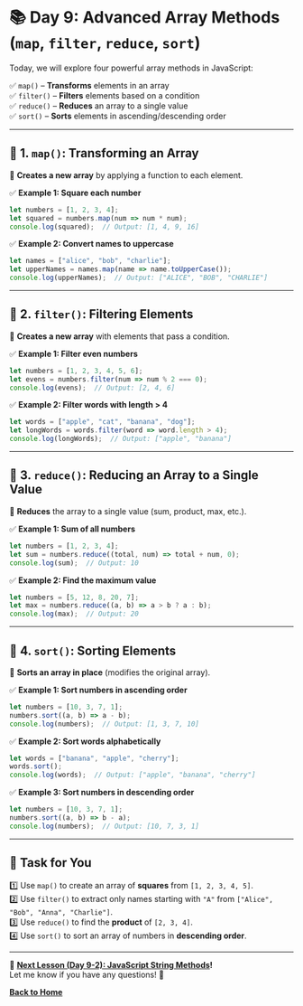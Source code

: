 # **📚 Day 9: Advanced Array Methods (`map`, `filter`, `reduce`, `sort`)**  

Today, we will explore four powerful array methods in JavaScript:  

✅ `map()` – **Transforms** elements in an array  
✅ `filter()` – **Filters** elements based on a condition  
✅ `reduce()` – **Reduces** an array to a single value  
✅ `sort()` – **Sorts** elements in ascending/descending order  

---

## **🔹 1. `map()`: Transforming an Array**  
📌 **Creates a new array** by applying a function to each element.  

✅ **Example 1: Square each number**  
```js
let numbers = [1, 2, 3, 4];
let squared = numbers.map(num => num * num);
console.log(squared);  // Output: [1, 4, 9, 16]
```

✅ **Example 2: Convert names to uppercase**  
```js
let names = ["alice", "bob", "charlie"];
let upperNames = names.map(name => name.toUpperCase());
console.log(upperNames);  // Output: ["ALICE", "BOB", "CHARLIE"]
```

---

## **🔹 2. `filter()`: Filtering Elements**  
📌 **Creates a new array** with elements that pass a condition.  

✅ **Example 1: Filter even numbers**  
```js
let numbers = [1, 2, 3, 4, 5, 6];
let evens = numbers.filter(num => num % 2 === 0);
console.log(evens);  // Output: [2, 4, 6]
```

✅ **Example 2: Filter words with length > 4**  
```js
let words = ["apple", "cat", "banana", "dog"];
let longWords = words.filter(word => word.length > 4);
console.log(longWords);  // Output: ["apple", "banana"]
```

---

## **🔹 3. `reduce()`: Reducing an Array to a Single Value**  
📌 **Reduces** the array to a single value (sum, product, max, etc.).  

✅ **Example 1: Sum of all numbers**  
```js
let numbers = [1, 2, 3, 4];
let sum = numbers.reduce((total, num) => total + num, 0);
console.log(sum);  // Output: 10
```

✅ **Example 2: Find the maximum value**  
```js
let numbers = [5, 12, 8, 20, 7];
let max = numbers.reduce((a, b) => a > b ? a : b);
console.log(max);  // Output: 20
```

---

## **🔹 4. `sort()`: Sorting Elements**  
📌 **Sorts an array in place** (modifies the original array).  

✅ **Example 1: Sort numbers in ascending order**  
```js
let numbers = [10, 3, 7, 1];
numbers.sort((a, b) => a - b);
console.log(numbers);  // Output: [1, 3, 7, 10]
```

✅ **Example 2: Sort words alphabetically**  
```js
let words = ["banana", "apple", "cherry"];
words.sort();
console.log(words);  // Output: ["apple", "banana", "cherry"]
```

✅ **Example 3: Sort numbers in descending order**  
```js
let numbers = [10, 3, 7, 1];
numbers.sort((a, b) => b - a);
console.log(numbers);  // Output: [10, 7, 3, 1]
```

---

## **📝 Task for You**  
1️⃣ Use `map()` to create an array of **squares** from `[1, 2, 3, 4, 5]`.  
2️⃣ Use `filter()` to extract only names starting with `"A"` from `["Alice", "Bob", "Anna", "Charlie"]`.  
3️⃣ Use `reduce()` to find the **product** of `[2, 3, 4]`.  
4️⃣ Use `sort()` to sort an array of numbers in **descending order**.  

---

🎯 **[Next Lesson (Day 9-2): JavaScript String Methods](../day_9-2/README.md)!**  
Let me know if you have any questions! 🚀

[**Back to Home**](../../../)